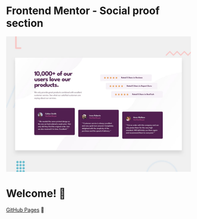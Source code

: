 # Frontend Mentor - Social proof section

![Design preview for the Social proof section coding challenge](./design/desktop-preview.jpg)

# Welcome! 👋

[GitHub Pages](https://i-am-vahid.github.io/social-proof-section/) 🚀
